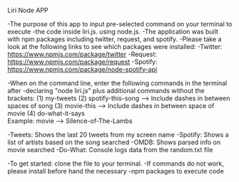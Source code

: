 Liri Node APP

-The purpose of this app to input pre-selected command on your terminal to execute 
-the code inside liri.js. using node.js.
-The application was built with npm packages including twitter, request, and spotify.
-Please take a look at the following links to see which packages were installed: 
-Twitter: https://www.npmjs.com/package/twitter
-Request: https://www.npmjs.com/package/request
-Spotify: https://www.npmjs.com/package/node-spotify-api   

-When on the command line, enter the following commands in the terminal after 
-declaring "node liri.js" plus additional commands without the brackets:
	(1) my-tweets
	(2) spotify-this-song <name of song> --> Include dashes in between spaces of song
	(3) movie-this <name of movie> --> Include dashes in between space of movie
	(4) do-what-it-says  
Example: movie --> Silence-of-The-Lambs

-Tweets: Shows the last 20 tweets from my screen name
-Spotify: Shows a list of artists based on the song searched
-OMDB: Shows parsed info on movie searched
-Do-What: Console logs data from the random.txt file

-To get started: clone the file to your terminal. 
-If commands do not work, please install before hand the necessary 
-npm packages to execute code	

